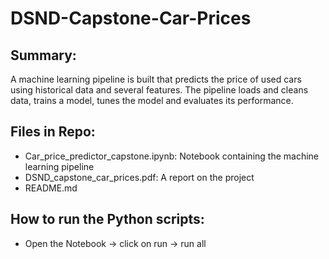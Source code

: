 # DSND-Capstone-Car-Prices

## Summary:
A machine learning pipeline is built that predicts the price of used cars using historical data and several features. The pipeline loads and cleans data, trains a model, tunes the model and evaluates its performance. 

## Files in Repo:
- Car_price_predictor_capstone.ipynb: Notebook containing the machine learning pipeline
- DSND_capstone_car_prices.pdf: A report on the project
- README.md

## How to run the Python scripts:
- Open the Notebook -> click on run -> run all
